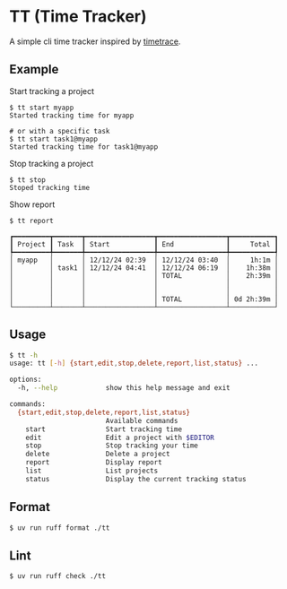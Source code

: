 # TT (Time Tracker)

A simple cli time tracker inspired by [timetrace](https://github.com/dominikbraun/timetrace).

## Example

Start tracking a project

```
$ tt start myapp
Started tracking time for myapp

# or with a specific task
$ tt start task1@myapp
Started tracking time for task1@myapp
```

Stop tracking a project

```
$ tt stop
Stoped tracking time
```

Show report

```
$ tt report

┏━━━━━━━━━┳━━━━━━━┳━━━━━━━━━━━━━━━━━┳━━━━━━━━━━━━━━━━━┳━━━━━━━━━━━┓
┃ Project ┃ Task  ┃ Start           ┃ End             ┃     Total ┃
┡━━━━━━━━━╇━━━━━━━╇━━━━━━━━━━━━━━━━━╇━━━━━━━━━━━━━━━━━╇━━━━━━━━━━━┩
│ myapp   │       │ 12/12/24 02:39  │ 12/12/24 03:40  │     1h:1m │
│         │ task1 │ 12/12/24 04:41  │ 12/12/24 06:19  │    1h:38m │
│         │       │                 │ TOTAL           │    2h:39m │
│         │       │                 │                 │           │
│         │       │                 │                 │           │
│         │       │                 │ TOTAL           │ 0d 2h:39m │
└─────────┴───────┴─────────────────┴─────────────────┴───────────┘
```

## Usage

```bash
$ tt -h
usage: tt [-h] {start,edit,stop,delete,report,list,status} ...

options:
  -h, --help            show this help message and exit

commands:
  {start,edit,stop,delete,report,list,status}
                        Available commands
    start               Start tracking time
    edit                Edit a project with $EDITOR
    stop                Stop tracking your time
    delete              Delete a project
    report              Display report
    list                List projects
    status              Display the current tracking status
```

## Format

```bash
$ uv run ruff format ./tt
```

## Lint

```bash
$ uv run ruff check ./tt
```
